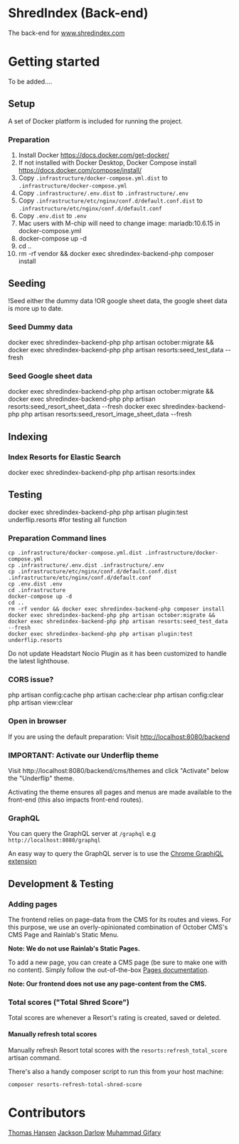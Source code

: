 # ShredIndex (Back-end)
The back-end for www.shredindex.com

# Getting started

To be added....

## Setup

A set of Docker platform is included for running the project.

### Preparation

1. Install Docker https://docs.docker.com/get-docker/
2. If not installed with Docker Desktop, Docker Compose install https://docs.docker.com/compose/install/
3. Copy `.infrastructure/docker-compose.yml.dist` to `.infrastructure/docker-compose.yml`
4. Copy `.infrastructure/.env.dist` to `.infrastructure/.env`
5. Copy `.infrastructure/etc/nginx/conf.d/default.conf.dist` to `.infrastructure/etc/nginx/conf.d/default.conf`
6. Copy `.env.dist` to `.env`
7. Mac users with M-chip will need to change image: mariadb:10.6.15 in docker-compose.yml
8. docker-compose up -d
9. cd ..
10. rm -rf vendor && docker exec shredindex-backend-php composer install

## Seeding
!Seed either the dummy data !OR google sheet data, the google sheet data is more up to date.
### Seed Dummy data
docker exec shredindex-backend-php php artisan october:migrate && docker exec shredindex-backend-php php artisan resorts:seed_test_data --fresh
### Seed Google sheet data
docker exec shredindex-backend-php php artisan october:migrate && docker exec shredindex-backend-php php artisan resorts:seed_resort_sheet_data --fresh
docker exec shredindex-backend-php php artisan resorts:seed_resort_image_sheet_data --fresh

## Indexing
### Index Resorts for Elastic Search
docker exec shredindex-backend-php php artisan resorts:index

## Testing
docker exec shredindex-backend-php php artisan plugin:test underflip.resorts
#for testing all function

### Preparation Command lines
````
cp .infrastructure/docker-compose.yml.dist .infrastructure/docker-compose.yml
cp .infrastructure/.env.dist .infrastructure/.env
cp .infrastructure/etc/nginx/conf.d/default.conf.dist .infrastructure/etc/nginx/conf.d/default.conf
cp .env.dist .env
cd .infrastructure
docker-compose up -d
cd ..
rm -rf vendor && docker exec shredindex-backend-php composer install
docker exec shredindex-backend-php php artisan october:migrate && docker exec shredindex-backend-php php artisan resorts:seed_test_data --fresh
docker exec shredindex-backend-php php artisan plugin:test underflip.resorts
````
Do not update Headstart Nocio Plugin as it has been customized to handle the latest lighthouse.


### CORS issue?
php artisan config:cache
php artisan cache:clear
php artisan config:clear
php artisan view:clear

### Open in browser

If you are using the default preparation: Visit [http://localhost:8080/backend](http://localhost:8080/backend)

### IMPORTANT: Activate our Underflip theme

Visit http://localhost:8080/backend/cms/themes and click "Activate" below the "Underflip" theme.

Activating the theme ensures all pages and menus are made available to the front-end (this also impacts front-end routes).

### GraphQL

You can query the GraphQL server at `/graphql` e.g `http://localhost:8080/graphql`

An easy way to query the GraphQL server is to use the [Chrome GraphiQL extension](https://chrome.google.com/webstore/detail/graphiql-extension/jhbedfdjpmemmbghfecnaeeiokonjclb)

## Development & Testing

### Adding pages

The frontend relies on page-data from the CMS for its routes and views. For this purpose, we use an overly-opinionated combination of October CMS's CMS Page and Rainlab's Static Menu.

**Note: We do not use Rainlab's Static Pages.**

To add a new page, you can create a CMS page (be sure to make one with no content). Simply follow the out-of-the-box [Pages documentation](https://docs.octobercms.com/2.x/cms/pages.html).

**Note: Our frontend **does not** use any page-content from the CMS.**

### Total scores ("Total Shred Score")

Total scores are whenever a Resort's rating is created, saved or deleted.

#### Manually refresh total scores

Manually refresh Resort total scores with the `resorts:refresh_total_score` artisan command.

There's also a handy composer script to run this from your host machine:

```
composer resorts-refresh-total-shred-score
```

# Contributors

[Thomas Hansen](https://github.com/krank3n)
[Jackson Darlow](https://github.com/jakxnz)
[Muhammad Gifary](https://github.com/gifary)
